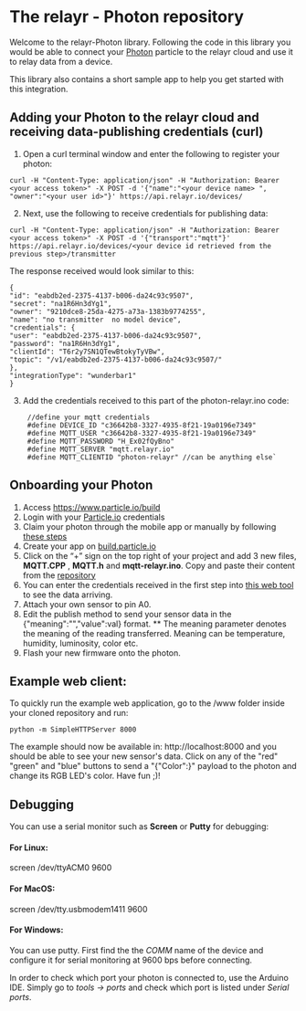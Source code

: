 # The relayr - Photon repository

Welcome to the relayr-Photon library. Following the code in this library you would be able to connect your [Photon](https://www.particle.io/prototype#photon) particle to the relayr cloud and use it to relay data from a device.

This library also contains a short sample app to help you get started with this integration.

## Adding your Photon to the relayr cloud and receiving data-publishing credentials (curl)

1. Open a curl terminal window and enter the following to register your photon:

`curl -H "Content-Type: application/json" -H "Authorization: Bearer <your access token>" -X POST -d '{"name":"<your device name> ", "owner":"<your user id>"}' https://api.relayr.io/devices/`

2. Next, use the following to receive credentials for publishing data:

`curl -H "Content-Type: application/json" -H "Authorization: Bearer <your access token>" -X POST -d '{"transport":"mqtt"}' https://api.relayr.io/devices/<your device id retrieved from the previous step>/transmitter`

The response received would look similar to this:

    {
    "id": "eabdb2ed-2375-4137-b006-da24c93c9507",
    "secret": "na1R6Hn3dYg1",
    "owner": "9210dce8-25da-4275-a73a-1383b9774255",
    "name": "no transmitter  no model device",
    "credentials": {
    "user": "eabdb2ed-2375-4137-b006-da24c93c9507",
    "password": "na1R6Hn3dYg1",
    "clientId": "T6r2y7SN1QTewBtokyTyVBw",
    "topic": "/v1/eabdb2ed-2375-4137-b006-da24c93c9507/"
    },
    "integrationType": "wunderbar1"
    }  

3. Add the credentials received to this part of the photon-relayr.ino code:


		//define your mqtt credentials
	    #define DEVICE_ID "c36642b8-3327-4935-8f21-19a0196e7349"
	    #define MQTT_USER "c36642b8-3327-4935-8f21-19a0196e7349"
	    #define MQTT_PASSWORD "H_Ex02fQyBno"
	    #define MQTT_SERVER "mqtt.relayr.io"
	    #define MQTT_CLIENTID "photon-relayr" //can be anything else`


## Onboarding your Photon

1. Access https://www.particle.io/build
2. Login with your [Particle.io](https://www.particle.io) credentials
3. Claim your photon through the mobile app or manually by following [these steps](http://docs.particle.io/connect/)
4. Create your app on [build.particle.io](https://build.particle.io)
5. Click on the “+” sign on the top right of your project and add 3 new files, **MQTT.CPP** , **MQTT.h** and **mqtt-relayr.ino**. Copy and paste their content from the [repository](https://www.github/relayr/relayr-photon)
6. You can enter the credentials received in the first step into [this web tool](https://mqtt.relayr.io/) to see the data arriving. 
7. Attach your own sensor to pin A0.
8. Edit the publish method to send your sensor data in the {"meaning":"<meaning>","value":val} format.
** The meaning parameter denotes the meaning of the reading transferred. Meaning can be temperature, humidity, luminosity, color etc.
9. Flash your new firmware onto the photon.

## Example web client:

To quickly run the example web application, go to the /www folder inside your cloned repository and run:

`python -m SimpleHTTPServer 8000`

The example should now be available in: http://localhost:8000 and you should be able to see your new sensor's data.
Click on any of the "red" "green" and "blue" buttons to send a "{"Color":<Color>}" payload to the photon and change its RGB LED's color. Have fun ;)!


## Debugging

You can use a serial monitor such as **Screen** or **Putty** for debugging:
#### For Linux:
screen /dev/ttyACM0 9600
#### For MacOS:
screen /dev/tty.usbmodem1411 9600
#### For Windows:
You can use putty. First find the the *COMM* name of the device and configure it for serial monitoring at 9600 bps before connecting.

In order to check which port your photon is connected to, use the Arduino IDE. Simply go to *tools -> ports* and check which port is listed under *Serial ports*.
